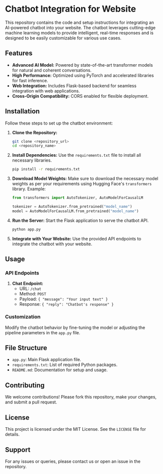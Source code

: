 # Chatbot Integration for Website

This repository contains the code and setup instructions for integrating an AI-powered chatbot into your website. The chatbot leverages cutting-edge machine learning models to provide intelligent, real-time responses and is designed to be easily customizable for various use cases.

## Features
- **Advanced AI Model:** Powered by state-of-the-art transformer models for natural and coherent conversations.
- **High Performance:** Optimized using PyTorch and accelerated libraries for fast inference.
- **Web Integration:** Includes Flask-based backend for seamless integration with web applications.
- **Cross-Origin Compatibility:** CORS enabled for flexible deployment.

## Installation

Follow these steps to set up the chatbot environment:

1. **Clone the Repository:**
   ```bash
   git clone <repository_url>
   cd <repository_name>
   ```

2. **Install Dependencies:**
   Use the `requirements.txt` file to install all necessary libraries.
   ```bash
   pip install -r requirements.txt
   ```

3. **Download Model Weights:**
   Make sure to download the necessary model weights as per your requirements using Hugging Face's `transformers` library. Example:
   ```python
   from transformers import AutoTokenizer, AutoModelForCausalLM

   tokenizer = AutoTokenizer.from_pretrained("model_name")
   model = AutoModelForCausalLM.from_pretrained("model_name")
   ```

4. **Run the Server:**
   Start the Flask application to serve the chatbot API.
   ```bash
   python app.py
   ```

5. **Integrate with Your Website:**
   Use the provided API endpoints to integrate the chatbot with your website.

## Usage

### API Endpoints

1. **Chat Endpoint:**
   - URL: `/chat`
   - Method: `POST`
   - Payload: `{ "message": "Your input text" }`
   - Response: `{ "reply": "Chatbot's response" }`

### Customization
Modify the chatbot behavior by fine-tuning the model or adjusting the pipeline parameters in the `app.py` file.

## File Structure
- `app.py`: Main Flask application file.
- `requirements.txt`: List of required Python packages.
- `README.md`: Documentation for setup and usage.

## Contributing
We welcome contributions! Please fork this repository, make your changes, and submit a pull request.

## License
This project is licensed under the MIT License. See the `LICENSE` file for details.

## Support
For any issues or queries, please contact us or open an issue in the repository.

